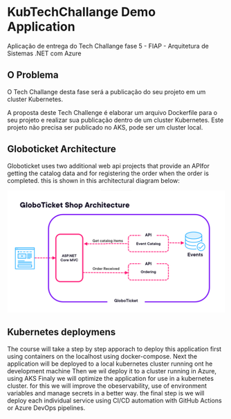 # KubTechChallange Demo Application

Aplicação de entrega do Tech Challange fase 5 - FIAP - Arquitetura de Sistemas .NET com Azure

## O Problema
O Tech Challange desta fase será a publicação do seu projeto em um cluster Kubernetes.

A proposta deste Tech Challenge é elaborar um arquivo Dockerfile para o seu projeto e realizar sua publicação dentro de um cluster Kubernetes. Este projeto não precisa ser publicado no AKS, pode ser um cluster local. 


## Globoticket Architecture
Globoticket uses two additional web api projects that provide an APIfor getting the 
catalog data and for registering the order when the order is completed.
this is shown in this architectural diagram below:

![architectural diagram](images/globoticket-architecture.png)

## Kubernetes deploymens
The course will take a step by step apporach to deploy this application first using containers
on the localhost using docker-compose.
Next the application will be deployed to a local kubernetes cluster running ont he development machine
Then we wil deploy it to a cluster running in Azure, using AKS
Finaly we will optimize the application for use in a kubernetes cluster.
for this we will improve the obeservability, use of environment variables and manage secrets in a better way.
the final step is we will deploy each individual service using CI/CD automation with GitHub Actions or Azure DevOps pipelines.



